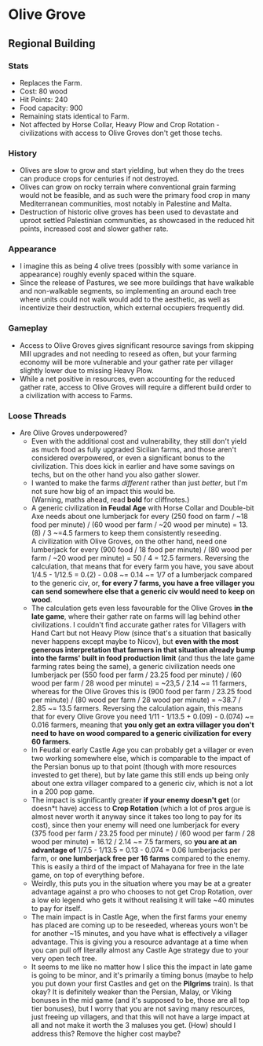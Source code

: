# Olive Grove

## Regional Building

### Stats

 - Replaces the Farm.
 - Cost: 80 wood
 - Hit Points: 240
 - Food capacity: 900
 - Remaining stats identical to Farm.
 - Not affected by Horse Collar, Heavy Plow and Crop Rotation - civilizations with access to Olive Groves don't get those techs.

### History

 - Olives are slow to grow and start yielding, but when they do the trees can produce crops for centuries if not destroyed.
 - Olives can grow on rocky terrain where conventional grain farming would not be feasible, and as such were the primary food crop in many Mediterranean communities, most notably in Palestine and Malta.
 - Destruction of historic olive groves has been used to devastate and uproot settled Palestinian communities, as showcased in the reduced hit points, increased cost and slower gather rate.

### Appearance

 - I imagine this as being 4 olive trees (possibly with some variance in appearance) roughly evenly spaced within the square.
- Since the release of Pastures, we see more buildings that have walkable and non-walkable segments, so implementing an around each tree where units could not walk would add to the aesthetic, as well as incentivize their destruction, which external occupiers frequently did.

### Gameplay

 - Access to Olive Groves gives significant resource savings from skipping Mill upgrades and not needing to reseed as often, but your farming economy will be more vulnerable and your gather rate per villager slightly lower due to missing Heavy Plow.
 - While a net positive in resources, even accounting for the reduced gather rate, access to Olive Groves will require a different build order to a civilization with access to Farms.

### Loose Threads

- Are Olive Groves underpowered?
   - Even with the additional cost and vulnerability, they still don't yield as much food as fully upgraded Sicilian farms, and those aren't considered overpowered, or even a significant bonus to the civilization. This does kick in earlier and have some savings on techs, but on the other hand you also gather slower.
   - I wanted to make the farms *different* rather than just *better*, but I'm not sure how big of an impact this would be.  
   (Warning, maths ahead, read **bold** for cliffnotes.)  
   - A generic civilization **in Feudal Age** with Horse Collar and Double-bit Axe needs about one lumberjack for every (250 food on farm / ~18 food per minute) / (60 wood per farm / ~20 wood per minute) = 13.(8) / 3 ~=4.5 farmers to keep them consistently reseeding.  
   A civilization with Olive Groves, on the other hand, need one lumberjack for every (900 food / 18 food per minute) / (80 wood per farm / ~20 wood per minute) = 50 / 4 = 12.5 farmers. Reversing the calculation, that means that for every farm you have, you save about 1/4.5 - 1/12.5 = 0.(2) - 0.08 ~= 0.14 ~= 1/7 of a lumberjack compared to the generic civ, or, **for every 7 farms, you have a free villager you can send somewhere else that a generic civ would need to keep on wood**.  
   - The calculation gets even less favourable for the Olive Groves **in the late game**, where their gather rate on farms will lag behind other civilizations. I couldn't find accurate gather rates for Villagers with Hand Cart but not Heavy Plow (since that's a situation that basically never happens except maybe to Nicov), but **even with the most generous interpretation that farmers in that situation already bump into the farms' built in food production limit** (and thus the late game farming rates being the same), a generic civilization needs one lumberjack per (550 food per farm / 23.25 food per minute) / (60 wood per farm / 28 wood per minute) = ~23,5 / 2.14 ~= 11 farmers, whereas for the Olive Groves this is (900 food per farm / 23.25 food per minute) / (80 wood per farm / 28 wood per minute) = ~38.7 / 2.85 ~= 13.5 farmers. Reversing the calculation again, this means that for every Olive Grove you need 1/11 - 1/13.5 + 0.(09) - 0.(074) ~= 0.016 farmers, meaning that **you only get an extra villager you don't need to have on wood compared to a generic civilization for every 60 farmers**.
   - In Feudal or early Castle Age you can probably get a villager or even two working somewhere else, which is comparable to the impact of the Persian bonus up to that point (though with more resources invested to get there), but by late game this still ends up being only about one extra villager compared to a generic civ, which is not a lot in a 200 pop game. 
   - The impact is significantly greater **if your enemy doesn't get** (or doesn*t have) access to **Crop Rotation** (which a lot of pros argue is almost never worth it anyway since it takes too long to pay for its cost), since then your enemy will need one lumberjack for every (375 food per farm / 23.25 food per minute) / (60 wood per farm / 28 wood per minute) = 16.12 / 2.14 ~= 7.5 farmers, so **you are at an advantage of** 1/7.5 - 1/13.5 = 0.13 - 0.074 = 0.06 lumberjacks per farm, or **one lumberjack free per 16 farms** compared to the enemy. This is easily a third of the impact of Mahayana for free in the late game, on top of everything before.
   - Weirdly, this puts you in the situation where you may be at a greater advantage against a pro who chooses to not get Crop Rotation, over a low elo legend who gets it without realising it will take ~40 minutes to pay for itself.
   - The main impact is in Castle Age, when the first farms your enemy has placed are coming up to be reseeded, whereas yours won't be for another ~15 minutes, and you have what is effectively a villager advantage. This is giving you a resource advantage at a time when you can pull off literally almost any Castle Age strategy due to your very open tech tree.
   - It seems to me like no matter how I slice this the impact in late game is going to be minor, and it's primarily a timing bonus (maybe to help you put down your first Castles and get on the **Pilgrims** train). Is that okay? It is definitely weaker than the Persian, Malay, or Viking bonuses in the mid game (and it's supposed to be, those are all top tier bonuses), but I worry that you are not saving many resources, just freeing up villagers, and that this will not have a large impact at all and not make it worth the 3 maluses you get. (How) should I address this? Remove the higher cost maybe?